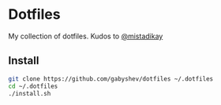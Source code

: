 # Dotfiles

My collection of dotfiles. Kudos to [@mistadikay](http://github.com/mistadikay)

## Install

```sh
git clone https://github.com/gabyshev/dotfiles ~/.dotfiles
cd ~/.dotfiles
./install.sh
```

